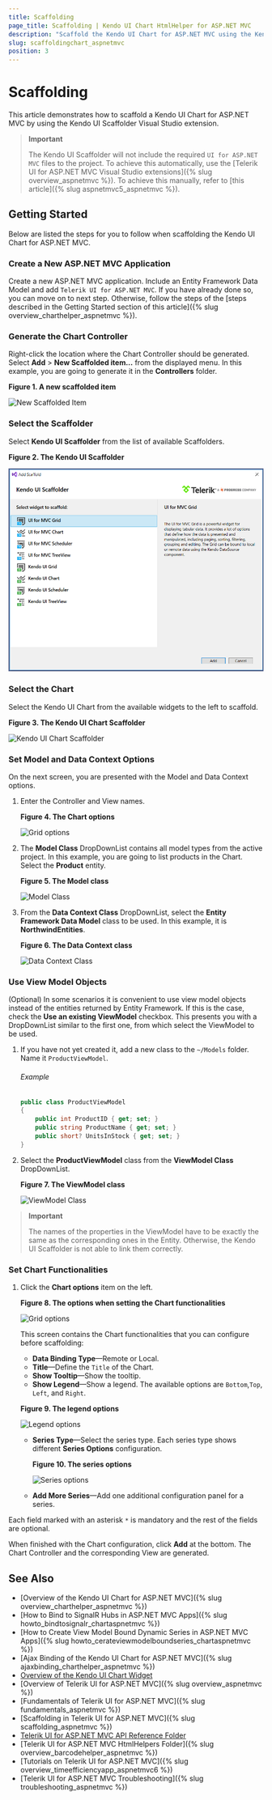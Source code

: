 ```yaml
---
title: Scaffolding
page_title: Scaffolding | Kendo UI Chart HtmlHelper for ASP.NET MVC
description: "Scaffold the Kendo UI Chart for ASP.NET MVC using the Kendo UI Scaffolder extension for Visual Studio."
slug: scaffoldingchart_aspnetmvc
position: 3
---
```


# Scaffolding

This article demonstrates how to scaffold a Kendo UI Chart for ASP.NET MVC by using the Kendo UI Scaffolder Visual Studio extension.

> **Important**
>
> The Kendo UI Scaffolder will not include the required `UI for ASP.NET MVC` files to the project. To achieve this automatically, use the [Telerik UI for ASP.NET MVC Visual Studio extensions]({% slug overview_aspnetmvc %}). To achieve this manually, refer to [this article]({% slug aspnetmvc5_aspnetmvc %}).

## Getting Started

Below are listed the steps for you to follow when scaffolding the Kendo UI Chart for ASP.NET MVC.

### Create a New ASP.NET MVC Application

Create a new ASP.NET MVC application. Include an Entity Framework Data Model and add `Telerik UI for ASP.NET MVC`. If you have already done so, you can move on to next step. Otherwise, follow the steps of the [steps described in the Getting Started section of this article]({% slug overview_charthelper_aspnetmvc %}).

### Generate the Chart Controller

Right-click the location where the Chart Controller should be generated. Select **Add** > **New Scaffolded item...** from the displayed menu. In this example, you are going to generate it in the **Controllers** folder.

**Figure 1. A new scaffolded item**

![New Scaffolded Item](../../images/scaffolding/new_scaffolded_item.png)

### Select the Scaffolder

Select **Kendo UI Scaffolder** from the list of available Scaffolders.

**Figure 2. The Kendo UI Scaffolder**

![Kendo UI Scaffolder](../../images/scaffolding/kendo_ui_scaffolder.png)

### Select the Chart

Select the Kendo UI Chart from the available widgets to the left to scaffold.

**Figure 3. The Kendo UI Chart Scaffolder**

![Kendo UI Chart Scaffolder](images/scaffolding/kendo_ui_chart.png)

### Set Model and Data Context Options

On the next screen, you are presented with the Model and Data Context options.

1. Enter the Controller and View names.

	**Figure 4. The Chart options**

	![Grid options](../../helpers/grid/images/scaffolding/kendo_ui_grid1.png)

1. The **Model Class** DropDownList contains all model types from the active project. In this example, you are going to list products in the Chart. Select the **Product** entity.

	**Figure 5. The Model class**

	![Model Class](../../helpers/grid/images/scaffolding/model_class.png)

1. From the **Data Context Class** DropDownList, select the **Entity Framework Data Model** class to be used. In this example, it is **NorthwindEntities**.

	**Figure 6. The Data Context class**

	![Data Context Class](../../helpers/grid/images/scaffolding/data_context_class.png)

### Use View Model Objects

(Optional) In some scenarios it is convenient to use view model objects instead of the entities returned by Entity Framework. If this is the case, check the **Use an existing ViewModel** checkbox. This presents you with a DropDownList similar to the first one, from which select the ViewModel to be used.

1. If you have not yet created it, add a new class to the `~/Models` folder. Name it `ProductViewModel`.

	###### Example
      ```C#
	public class ProductViewModel
      {
          public int ProductID { get; set; }
          public string ProductName { get; set; }
          public short? UnitsInStock { get; set; }
      }
      ```

1. Select the **ProductViewModel** class from the **ViewModel Class** DropDownList.

	**Figure 7. The ViewModel class**

	![ViewModel Class](images/scaffolding/view_model_class.png)

> **Important**
>
> The names of the properties in the ViewModel have to be exactly the same as the corresponding ones in the Entity. Otherwise, the Kendo UI Scaffolder is not able to link them correctly.

### Set Chart Functionalities

1. Click the **Chart options** item on the left.

	**Figure 8. The options when setting the Chart functionalities**

	![Grid options](images/scaffolding/kendo_ui_chart2.png)

	This screen contains the Chart functionalities that you can configure before scaffolding:
	* **Data Binding Type**&mdash;Remote or Local.
	* **Title**&mdash;Define the `Title` of the Chart.
	* **Show Tooltip**&mdash;Show the tooltip.
	* **Show Legend**&mdash;Show a legend. The available options are `Bottom`,`Top`, `Left`, and `Right`.

	**Figure 9. The legend options**

	![Legend options](images/scaffolding/legend.png)

	* **Series Type**&mdash;Select the series type. Each series type shows different **Series Options** configuration.

		**Figure 10. The series options**

		![Series options](images/scaffolding/series_options_1.png)

	* **Add More Series**&mdash;Add one additional configuration panel for a series.

Each field marked with an asterisk `*` is mandatory and the rest of the fields are optional.

When finished with the Chart configuration, click **Add** at the bottom. The Chart Controller and the corresponding View are generated.

## See Also

* [Overview of the Kendo UI Chart for ASP.NET MVC]({% slug overview_charthelper_aspnetmvc %})
* [How to Bind to SignalR Hubs in ASP.NET MVC Apps]({% slug howto_bindtosignalr_chartaspnetmvc %})
* [How to Create View Model Bound Dynamic Series in ASP.NET MVC Apps]({% slug howto_cerateviewmodelboundseries_chartaspnetmvc %})
* [Ajax Binding of the Kendo UI Chart for ASP.NET MVC]({% slug ajaxbinding_charthelper_aspnetmvc %})
* [Overview of the Kendo UI Chart Widget](http://docs.telerik.com/kendo-ui/controls/charts/overview)
* [Overview of Telerik UI for ASP.NET MVC]({% slug overview_aspnetmvc %})
* [Fundamentals of Telerik UI for ASP.NET MVC]({% slug fundamentals_aspnetmvc %})
* [Scaffolding in Telerik UI for ASP.NET MVC]({% slug scaffolding_aspnetmvc %})
* [Telerik UI for ASP.NET MVC API Reference Folder](http://docs.telerik.com/aspnet-mvc/api/Kendo.Mvc/AggregateFunction)
* [Telerik UI for ASP.NET MVC HtmlHelpers Folder]({% slug overview_barcodehelper_aspnetmvc %})
* [Tutorials on Telerik UI for ASP.NET MVC]({% slug overview_timeefficiencyapp_aspnetmvc6 %})
* [Telerik UI for ASP.NET MVC Troubleshooting]({% slug troubleshooting_aspnetmvc %})
